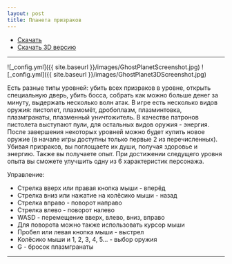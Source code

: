 ```yaml
---
layout: post
title: Планета призраков
---
```



- [Скачать](https://drive.google.com/open?id=0B0wvbicW8OQIR2ZadzhLd3NNSUE)
- [Скачать 3D версию](https://drive.google.com/open?id=0B0wvbicW8OQIWWpUbnlQaTN0NlE)

___

![_config.yml]({{ site.baseurl }}/images/GhostPlanetScreenshot.jpg)
![_config.yml]({{ site.baseurl }}/images/GhostPlanet3DScreenshot.jpg)

Есть разные типы уровней: убить всех призраков в уровне, открыть специальную дверь,
убить босса, собрать как можно больше денег за минуту, выдержать несколько волн атак.
В игре есть несколько видов оружия: пистолет, плазмомёт, дробоплазм, плазминтовка, плазмгранаты, плазменный уничтожитель.
В качестве патронов пистолета выступают пули, для остальных видов оружия - энергия.
После завершения некоторых уровней можно будет купить новое оружие (в начале игры доступны только первые 2 из перечисленных).
Убивая призраков, вы поглощаете их души, получая здоровье и энергию.
Также вы получаете опыт. При достижении следущего уровня опыта вы сможете улучшить одну из 6 характеристик персонажа.

Управление:

- Стрелка вверх или правая кнопка мыши - вперёд
- Стрелка вниз или нажатие на колёсико мыши - назад
- Стрелка вправо - поворот направо
- Стрелка влево - поворот налево
- WASD - перемещение вверх, влево, вниз, вправо
- Для поворота можно также использовать курсор мыши
- Пробел или левая кнопка мыши - выстрел
- Колёсико мыши и 1, 2, 3, 4, 5... - выбор оружия
- G - бросок плазмгранаты

___


